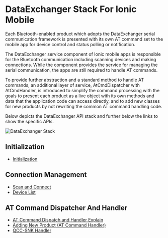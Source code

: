 # DataExchanger Stack For Ionic Mobile
Each Bluetooth-enabled product which adopts the DataExchanger serial communication framework is presented with its own AT command set to the mobile app for device control and status polling or notification. 

The DataExchanger service component of Ionic mobile apps is responsible for the Bluetooth communication including scanning devices and making connections. While the component provides the service for managing the serial communication, the apps are still required to handle AT commands. 

To provide further abstraction and a standard method to handle AT commands, an additional layer of service, AtCmdDispatcher with AtCmdHandler, is introduced to simplify the command processing with the goals to present each product as a live object with its own methods and data that the application code can access directly, and to add new classes for new products by not rewriting the common AT command handling code.

Below depicts the DataExchanger API stack and further below the links to show the specific APIs.

![DataExchanger Stack](https://github.com/GT-tronics/ionic3-dx-stack/blob/master/docs/DX_API.png)

## Initialization
* [Initialization](https://github.com/GT-tronics/ionic3-dx-stack/blob/master/docs/api-init.md)

## Connection Management
* [Scan and Connect](https://github.com/GT-tronics/ionic3-dx-stack/blob/master/docs/api-scan-connect.md)
* [Device List](https://github.com/GT-tronics/ionic3-dx-stack/blob/master/docs/api-device-list.md)

## AT Command Dispatcher And Handler 
* [AT Command Dispatch and Handler Explain](https://github.com/GT-tronics/ionic3-dx-stack/blob/master/docs/atcmd-dispatcher/api-dispatcher-handler-explain.md)
* [Adding New Product (AT Command Handler)](https://github.com/GT-tronics/ionic3-dx-stack/blob/master/docs/atcmd-dispatcher/api-create-new-handler.md)
* [QCC-SNK Handler](https://github.com/GT-tronics/ionic3-dx-stack/blob/master/docs/atcmd-dispatcher/api-qcc-snk-handler.md)
